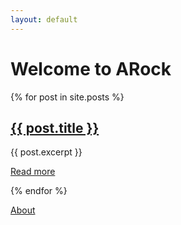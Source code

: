 ```yaml
---
layout: default
---
```


<h1>Welcome to ARock</h1>

<div class="posts">
  {% for post in site.posts %}
    <div class="post">
      <h2><a href="{{ post.url }}">{{ post.title }}</a></h2>
      <p>{{ post.excerpt }}</p>
      <p><a href="{{ post.url }}">Read more</a></p>
    </div>
  {% endfor %}
</div>

[About](/about/)
